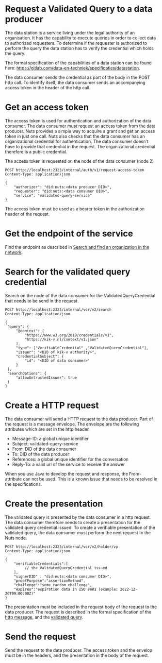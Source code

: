 # Request a Validated Query to a data producer

The data station is a service living under the legal authority of an organisation. It has the capability to execute queries in order to collect data to authorized requesters. To determine if the requester is authorized to perform the query the data station has to verify the credential which holds the query.

The formal specification of the capabilities of a data station can be found here: https://gitlab.com/data-en-techniek/specificaties/datastation.

The data consumer sends the credential as part of the body in the POST http call. To identify itself, the data consumer sends an accompanying access token in the header of the http call. 

# Get an access token

The access token is used for authentication and authorization of the data consumer. The data consumer must request an access token from the data producer. Nuts provides a simple way to acquire a grant and get an access token in just one call. Nuts also checks that the data consumer has an organizational credential for authentication. The data consumer doesn't have to provide that credential in the request. The organizational credential therefore is a public credential.

The access token is requested on the node of the data consumer (node 2)


```http request
POST http://localhost:2323/internal/auth/v1/request-access-token
Content-Type: application/json

{
    "authorizer": "did:nuts:<data producer DID>",
    "requester": "did:nuts:<data consumer DID>",
    "service": "validated-query-service"
}
```

The access token must be used as a bearer token in the authorization header of the request.

# Get the endpoint of the service

Find the endpoint as described in [Search and find an organization in the network](./3-search-organization.md).

# Search for the validated query credential

Search on the node of the data consumer for the ValidatedQueryCredential that needs to be send in the request.

```http request
POST http://localhost:2323/internal/vcr/v2/search
Content-Type: application/json

{
 "query": {
     "@context": [
         "https://www.w3.org/2018/credentials/v1",
         "https://kik-v.nl/context/v1.json"
     ],
     "type": ["VerifiableCredential" ,"ValidatedQueryCredential"],
     "issuer": "<DID of kik-v authority>",
     "credentialSubject": {
         "id": "<DID of data consumer>"
     }
 },
 "searchOptions": {
     "allowUntrustedIssuer": true
 }
}
 ```

# Create a HTTP request

The data consumer will send a HTTP request to the data producer. Part of the request is a message envelope. The envelope are the following attributes which are set in the http header.

- Message-ID: a global unique identifier
- Subject: validated-query-service
- From: DID of the data consumer
- To: DID of the data producer
- References: a global unique identifier for the conversation
- Reply-To: a valid url of the service to receive the answer

When you use Java to develop the request and response, the From-attribute can not be used. This is a known issue that needs to be resolved in the specifications.

# Create the presentation

The validated query is presented by the data consumer in a http request. The data consumer therefore needs to create a presentation for the validated query credential issued. To create a verifiable presentation of the validated query, the data consumer must perform the next request to the Nuts node.

```http request
POST http://localhost:2323/internal/vcr/v2/holder/vp
Content-Type: application/json

{
    "verifiableCredentials":[
         // the ValidatedQueryCredential issued
    ],
    "signerDID" : "did:nuts:<data consumer DID>",
    "proofPurpose":"assertionMethod",
    "challenge":"some random challenge",
    "expires":"expiration data in ISO 8601 (example: 2022-12-20T09:00:00Z)"
}

```

The presentation must be included in the request body of the request to the data producer. The request is described in the formal specification of the [http message](https://gitlab.com/data-en-techniek/specificaties/datastation/http-messages), and the [validated query](https://gitlab.com/data-en-techniek/specificaties/datastation/validated-query).

# Send the request

Send the request to the data producer. The access token and the envelop must be in the headers, and the presentation in the body of the request.
